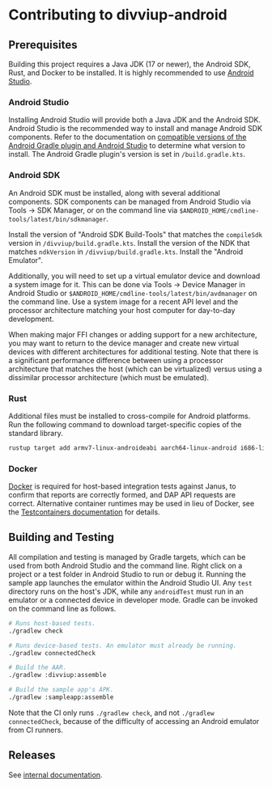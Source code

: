 # Contributing to divviup-android

## Prerequisites

Building this project requires a Java JDK (17 or newer), the Android SDK, Rust,
and Docker to be installed. It is highly recommended to use [Android
Studio](https://developer.android.com/studio).

### Android Studio

Installing Android Studio will provide both a Java JDK and the Android SDK.
Android Studio is the recommended way to install and manage Android SDK
components. Refer to the documentation on [compatible versions of the Android
Gradle plugin and Android Studio][compat-docs] to determine what version to
install. The Android Gradle plugin's version is set in `/build.gradle.kts`.

[compat-docs]:
    https://developer.android.com/studio/releases#android_gradle_plugin_and_android_studio_compatibility

### Android SDK

An Android SDK must be installed, along with several additional components. SDK
components can be managed from Android Studio via Tools -> SDK Manager, or on
the command line via `$ANDROID_HOME/cmdline-tools/latest/bin/sdkmanager`.

Install the version of "Android SDK Build-Tools" that matches the `compileSdk`
version in `/divviup/build.gradle.kts`. Install the version of the NDK that
matches `ndkVersion` in `/divviup/build.gradle.kts`. Install the "Android
Emulator".

Additionally, you will need to set up a virtual emulator device and download a
system image for it. This can be done via Tools -> Device Manager in Android
Studio or `$ANDROID_HOME/cmdline-tools/latest/bin/avdmanager` on the command
line. Use a system image for a recent API level and the processor architecture
matching your host computer for day-to-day development.

When making major FFI changes or adding support for a new architecture, you may
want to return to the device manager and create new virtual devices with
different architectures for additional testing. Note that there is a significant
performance difference between using a processor architecture that matches the
host (which can be virtualized) versus using a dissimilar processor architecture
(which must be emulated).

### Rust

Additional files must be installed to cross-compile for Android platforms. Run
the following command to download target-specific copies of the standard
library.

```sh
rustup target add armv7-linux-androideabi aarch64-linux-android i686-linux-android x86_64-linux-android
```

### Docker

[Docker][docker-install] is required for host-based integration tests against
Janus, to confirm that reports are correctly formed, and DAP API requests are
correct. Alternative container runtimes may be used in lieu of Docker, see the
[Testcontainers documentation][testcontainers-docker] for details.

[docker-install]: https://docs.docker.com/desktop/
[testcontainers-docker]: https://java.testcontainers.org/supported_docker_environment/

## Building and Testing

All compilation and testing is managed by Gradle targets, which can be used from
both Android Studio and the command line. Right click on a project or a test
folder in Android Studio to run or debug it. Running the sample app launches the
emulator within the Android Studio UI. Any `test` directory runs on the host's
JDK, while any `androidTest` must run in an emulator or a connected device in
developer mode. Gradle can be invoked on the command line as follows.

```sh
# Runs host-based tests.
./gradlew check

# Runs device-based tests. An emulator must already be running.
./gradlew connectedCheck

# Build the AAR.
./gradlew :divviup:assemble

# Build the sample app's APK.
./gradlew :sampleapp:assemble
```

Note that the CI only runs `./gradlew check`, and not `./gradlew
connectedCheck`, because of the difficulty of accessing an Android emulator from
CI runners.

## Releases

See [internal
documentation](https://github.com/divviup/docs/blob/main/janus/releasing-janus.md#generating-a-release-1).
